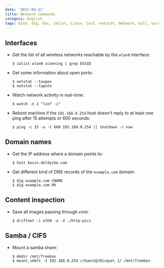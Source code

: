```yaml
---
date: '2011-04-11'
title: Network commands
category: English
tags: bind, dig, dns, iwlist, Linux, lsof, netstat, Network, wifi, wireless, driftnet, images, smb, samba, cifs
---
```


## Interfaces

- Get the list of all wireless networks reachable by the `wlan0` interface:

  ```shell-session
  $ iwlist wlan0 scanning | grep ESSID
  ```

- Get some information about open ports:

  ```shell-session
  $ netstat --taupen
  $ netstat --lapute
  ```

- Watch network activity in real-time:

  ```shell-session
  $ watch -n 1 "lsof -i"
  ```

- Reboot machine if the `192.168.0.254` host doesn't reply to at least one ping after 15 attempts or 600 seconds:

  ```shell-session
  $ ping -c 15 -o -t 600 192.168.0.254 || shutdown -r now
  ```

## Domain names

- Get the IP address where a domain points to:

  ```shell-session
  $ host kevin.deldycke.com
  ```

- Get different kind of DNS records of the `example.com` domain:

  ```shell-session
  $ dig example.com CNAME
  $ dig example.com MX
  ```

## Content inspection

- Save all images passing through `eth0`:

  ```shell-session
  $ driftnet -i eth0 -a -d ./http-pics
  ```

## Samba / CIFS

- Mount a samba share:

  ```shell-session
  $ mkdir /mnt/freebox
  $ mount_smbfs -I 192.168.0.254 //Guest@/Disque\ 1/ /mnt/freebox
  ```
